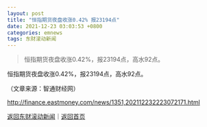 ```yaml
---
layout: post
title: "恒指期货夜盘收涨0.42% 报23194点"
date: 2021-12-23 03:03:53 +0800
categories: emnews
tags: 东财滚动新闻
---
```

> 恒指期货夜盘收涨0.42%，报23194点，高水92点。

<p>恒指期货夜盘收涨0.42%，报23194点，高水92点。</p><p class="em_media">（文章来源：智通财经网）</p>

<http://finance.eastmoney.com/news/1351,202112232223072171.html>

[返回东财滚动新闻](//finews.withounder.com/emnews/)｜[返回首页](//finews.withounder.com/)